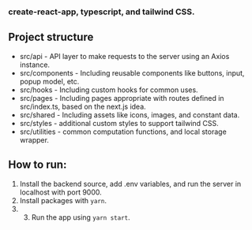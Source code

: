 ### create-react-app, typescript, and tailwind CSS. 
## Project structure
- src/api - API layer to make requests to the server using an Axios instance.
- src/components - Including reusable components like buttons, input, popup model, etc.
- src/hooks - Including custom hooks for common uses.
- src/pages - Including pages appropriate with routes defined in src/index.ts, based on the next.js idea. 
- src/shared - Including assets like icons, images, and constant data. 
- src/styles - additional custom styles to support tailwind CSS. 
- src/utilities - common computation functions, and local storage wrapper. 

## How to run:
1. Install the backend source, add .env variables, and run the server in localhost with port 9000.
2. Install packages with `yarn`.
3. 3. Run the app using `yarn start`.
